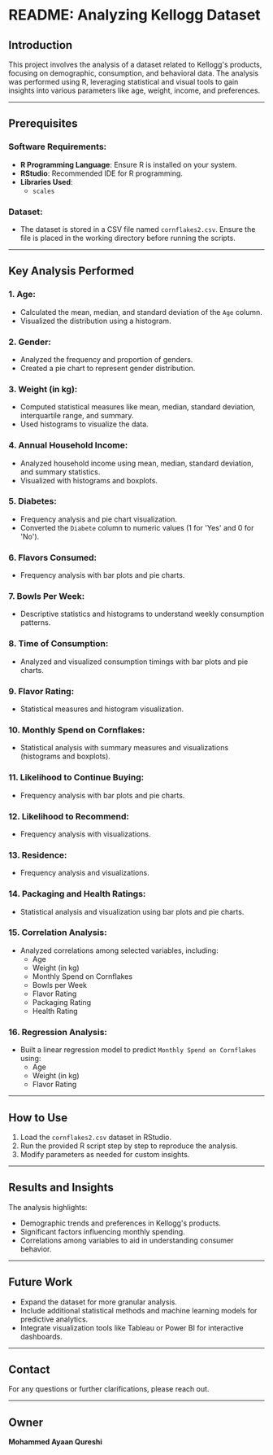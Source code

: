 # README: Analyzing Kellogg Dataset

## Introduction
This project involves the analysis of a dataset related to Kellogg's products, focusing on demographic, consumption, and behavioral data. The analysis was performed using R, leveraging statistical and visual tools to gain insights into various parameters like age, weight, income, and preferences.

---

## Prerequisites
### Software Requirements:
- **R Programming Language**: Ensure R is installed on your system.
- **RStudio**: Recommended IDE for R programming.
- **Libraries Used**:
  - `scales`

### Dataset:
- The dataset is stored in a CSV file named `cornflakes2.csv`. Ensure the file is placed in the working directory before running the scripts.

---

## Key Analysis Performed

### 1. Age:
- Calculated the mean, median, and standard deviation of the `Age` column.
- Visualized the distribution using a histogram.

### 2. Gender:
- Analyzed the frequency and proportion of genders.
- Created a pie chart to represent gender distribution.

### 3. Weight (in kg):
- Computed statistical measures like mean, median, standard deviation, interquartile range, and summary.
- Used histograms to visualize the data.

### 4. Annual Household Income:
- Analyzed household income using mean, median, standard deviation, and summary statistics.
- Visualized with histograms and boxplots.

### 5. Diabetes:
- Frequency analysis and pie chart visualization.
- Converted the `Diabete` column to numeric values (1 for 'Yes' and 0 for 'No').

### 6. Flavors Consumed:
- Frequency analysis with bar plots and pie charts.

### 7. Bowls Per Week:
- Descriptive statistics and histograms to understand weekly consumption patterns.

### 8. Time of Consumption:
- Analyzed and visualized consumption timings with bar plots and pie charts.

### 9. Flavor Rating:
- Statistical measures and histogram visualization.

### 10. Monthly Spend on Cornflakes:
- Statistical analysis with summary measures and visualizations (histograms and boxplots).

### 11. Likelihood to Continue Buying:
- Frequency analysis with bar plots and pie charts.

### 12. Likelihood to Recommend:
- Frequency analysis with visualizations.

### 13. Residence:
- Frequency analysis and visualizations.

### 14. Packaging and Health Ratings:
- Statistical analysis and visualization using bar plots and pie charts.

### 15. Correlation Analysis:
- Analyzed correlations among selected variables, including:
  - Age
  - Weight (in kg)
  - Monthly Spend on Cornflakes
  - Bowls per Week
  - Flavor Rating
  - Packaging Rating
  - Health Rating

### 16. Regression Analysis:
- Built a linear regression model to predict `Monthly Spend on Cornflakes` using:
  - Age
  - Weight (in kg)
  - Flavor Rating

---

## How to Use
1. Load the `cornflakes2.csv` dataset in RStudio.
2. Run the provided R script step by step to reproduce the analysis.
3. Modify parameters as needed for custom insights.

---

## Results and Insights
The analysis highlights:
- Demographic trends and preferences in Kellogg's products.
- Significant factors influencing monthly spending.
- Correlations among variables to aid in understanding consumer behavior.

---

## Future Work
- Expand the dataset for more granular analysis.
- Include additional statistical methods and machine learning models for predictive analytics.
- Integrate visualization tools like Tableau or Power BI for interactive dashboards.

---

## Contact
For any questions or further clarifications, please reach out.

---
## Owner
**Mohammed Ayaan Qureshi**



